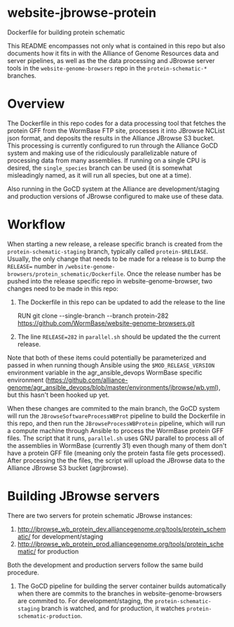 # website-jbrowse-protein

Dockerfile for building protein schematic

This README encompasses not only what is contained in this repo but also documents
how it fits in with the Alliance of Genome Resources data and server pipelines, as 
well as the the data processing and JBrowse server tools in the `website-genome-browsers` 
repo in the `protein-schematic-*` branches.

Overview
========

The Dockerfile in this repo codes for a data processing tool that fetches the 
protein GFF from the WormBase FTP site, processes it into JBrowse NCList json
format, and deposits the results in the Alliance JBrowse S3 bucket. This processing 
is currently configured to run through the Alliance GoCD system and making use of
the ridiculously parallelizable nature of processing data from many assemblies. If
running on a single CPU is desired, the `single_species` branch can be used (it is
somewhat misleadingly named, as it will run all species, but one at a time).

Also running in the GoCD system at the Alliance are development/staging and production
versions of JBrowse configured to make use of these data.

Workflow
========

When starting a new release, a release specific branch is created from the
`protein-schematic-staging` branch, typically called `protein-$RELEASE`. Usually, the only
change that needs to be made for a release is to bump the `RELEASE=` number in 
`/website-genome-browsers/protein_schematic/Dockerfile`. Once the release number has
be pushed into the release specific repo in website-genome-browser, two changes need
to be made in this repo:

1. The Dockerfile in this repo can be updated to add the release to the line 

    RUN git clone --single-branch --branch protein-282 https://github.com/WormBase/website-genome-browsers.git

2. The line `RELEASE=282` in `parallel.sh` should be updated the the current release.

Note that both of these items could potentially be parameterized and passed in 
when running though Ansible using the `$MOD_RELEASE_VERSION` environment variable in
the agr_ansible_devops WormBase specific environment (https://github.com/alliance-genome/agr_ansible_devops/blob/master/environments/jbrowse/wb.yml), but this hasn't been
hooked up yet.

When these changes are commited to the main branch, the GoCD system will run the
`JBrowseSoftwareProcessWBProt` pipeline to build the Dockerfile in this repo, and
then run the `JBrowseProcessWBProtein` pipeline, which will run a compute machine
through Ansible to process the WormBase protein GFF files. The script that it runs,
`parallel.sh` uses GNU parallel to process all of the assemblies in WormBase 
(currently 31) even though many of them don't have a protein GFF file (meaning
only the protein fasta file gets processed). After processing the the files, the
script will upload the JBrowse data to the Alliance JBrowse S3 bucket (agrjbrowse).

Building JBrowse servers
========================

There are two servers for protein schematic JBrowse instances: 

1. http://jbrowse_wb_protein_dev.alliancegenome.org/tools/protein_schematic/ for development/staging
2. http://jbrowse_wb_protein_prod.alliancegenome.org/tools/protein_schematic/ for production

Both the development and production servers follow the same build procedure.

1. The GoCD pipeline for building the server container builds automatically when
there are commits to the branches in website-genome-browsers are commited to. For 
development/staging, the `protein-schematic-staging` branch is watched, and for 
production, it watches `protein-schematic-production`.


